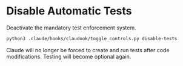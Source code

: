 # Disable Automatic Tests

Deactivate the mandatory test enforcement system.

```bash
python3 .claude/hooks/claudook/toggle_controls.py disable-tests
```

Claude will no longer be forced to create and run tests after code modifications. Testing will become optional again.
